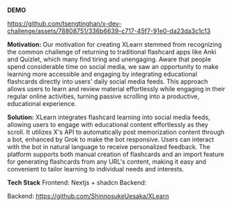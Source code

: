 **DEMO**


https://github.com/tsengtinghan/x-dev-challenge/assets/78808751/336b6639-c717-45f7-91e0-da23da3c1c13

**Motivation:**
Our motivation for creating XLearn stemmed from recognizing the common challenge of returning to traditional flashcard apps like Anki and Quizlet, which many find tiring and unengaging. Aware that people spend considerable time on social media, we saw an opportunity to make learning more accessible and engaging by integrating educational flashcards directly into users' daily social media feeds. This approach allows users to learn and review material effortlessly while engaging in their regular online activities, turning passive scrolling into a productive, educational experience.

**Solution:**
XLearn integrates flashcard learning into social media feeds, allowing users to engage with educational content effortlessly as they scroll. It utilizes X's API to automatically post memorization content through a bot, enhanced by Grok to make the bot responsive. Users can interact with the bot in natural language to receive personalized feedback. The platform supports both manual creation of flashcards and an import feature for generating flashcards from any URL's content, making it easy and convenient to tailor learning to individual needs and interests.

**Tech Stack**
Frontend: Nextjs + shadcn
Backend: 

Backend: https://github.com/ShinnosukeUesaka/XLearn

